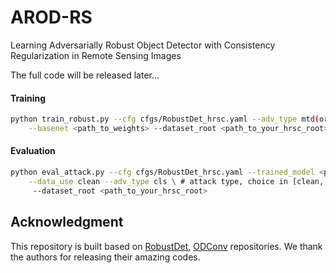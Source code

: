 # AROD-RS
Learning Adversarially Robust Object Detector with Consistency Regularization in Remote Sensing Images

The full code will be released later...


#### Training
```bash
python train_robust.py --cfg cfgs/RobustDet_hrsc.yaml --adv_type mtd(or cwat) --data_use clean --multi_gpu False \
    --basenet <path_to_weights> --dataset_root <path_to_your_hrsc_root>
```

#### Evaluation
```bash
python eval_attack.py --cfg cfgs/RobustDet_hrsc.yaml --trained_model <path_to_your_trained_model> \
    --data_use clean --adv_type cls \ # attack type, choice in [clean, cls, loc, cwat, dag]
     --dataset_root <path_to_your_hrsc_root>
```

## Acknowledgment

This repository is built based on [RobustDet](https://github.com/7eu7d7/RobustDet), [ODConv](https://github.com/OSVAI/ODConv) repositories. We thank the authors for releasing their amazing codes.


